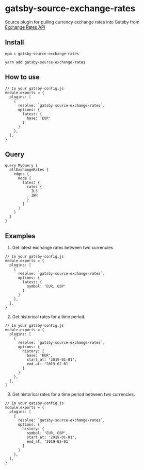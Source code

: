 # gatsby-source-exchange-rates

Source plugin for pulling currency exchange rates into Gatsby from [Exchange Rates API](https://exchangeratesapi.io)

## Install

```npm i gatsby-source-exchange-rates```

```yarn add gatsby-source-exchange-rates```

## How to use

```
// In your gatsby-config.js
module.exports = {
  plugins: [
    {
      resolve: `gatsby-source-exchange-rates`,
      options: {
        latest: {
          base: 'EUR'
        }
      }
    },
  ],
}
```

## Query

```
query MyQuery {
  allExchangeRates {
    edges {
      node {
        latest {
          rates {
            ILS
            INR
          }
        }
      }
    }
  }
}
```

## Examples

1. Get latest exchange rates between two currencies

```
// In your gatsby-config.js
module.exports = {
  plugins: [
    {
      resolve: `gatsby-source-exchange-rates`,
      options: {
        latest: {
          symbol: 'EUR, GBP'
        }
      }
    },
  ],
}
```

2. Get historical rates for a time period.

```
// In your gatsby-config.js
module.exports = {
  plugins: [
    {
      resolve: `gatsby-source-exchange-rates`,
      options: {
        history: {
          base: 'EUR',
          start_at: '2019-01-01',
          end_at: '2019-02-01'
        }
      }
    },
  ],
}
```

3. Get historical rates for a time period between two currencies.

```
// In your gatsby-config.js
module.exports = {
  plugins: [
    {
      resolve: `gatsby-source-exchange-rates`,
      options: {
        history: {
          symbol: 'EUR, GBP',
          start_at: '2019-01-01',
          end_at: '2019-02-01'
        }
      }
    },
  ],
}
```

